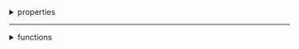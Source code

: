 <details>
  <summary>properties</summary>

<details>
  <summary>accessing property</summary>

* can be accessed by dot notation, array notiation
  ```js
    x = {name:'sai'}
    console.log(x.name)
    console.log(x['name'])
    y = 'name'
    console.log(x[y])
  ```
</details>

___

<details>
  <summary>explicit vs implicit property name</summary>

  ```js
    x = { name:'sai'}
    console.log(x)
    name = 'ram'
    y = {name}      // this is same as {name:'ram'}
    console.log(y)
  ```
</details>

___


<details>
  <summary>dynamically creating property</summary>

```js
const propertyName = 'age';
const person = {
  name: 'Alice',
  [propertyName]: 30,
};

console.log(person.age)
```
</details>

___

<details>
   <summary>listing all properties</summary>

* using enumeration
  ```js
  x = { name: 'sai', age: 16, gender: 'M' }
  // listing all properties and its values.
  for (const property in x) {
      console.log(property, x[property]);
  }
  ```
___

* using keys
  ```js
  x = { name: 'sai', age: 16, gender: 'M' }
  const keys = Object.keys(x);

  for (const key of keys) {
    console.log(key, x[key]); 
  }
  ```

* using getOwnPropertyNames
  ```js
  x = { name: 'sai', age: 16, gender: 'M' }
  const propertyNames = Object.getOwnPropertyNames(x);

  for (const propertyName of propertyNames) {
    console.log(propertyName, x[propertyName]); 
  }
  ```

</details>

<details>
  <summary>define custom behavior when reading or writing a property using getters and setters</summary>

```js
  const person = {
      _age: 25,
      get age() {
        return this._age;
      },
      set age(newAge) {
        if (newAge >= 0) {
          this._age = newAge;
        }
      },
    };

  console.log(person.age)
  person.age = 30
  console.log(person.age)
  person.age = -1
  console.log(person.age)     // still 30

```
</details>


</details>

___

<details>
  <summary>functions</summary>

  <details>
     <summary>declaring and using</summary>
  
```js
x = {
    name: 'sai',
    age: 16,
    gender: 'M',
    // declaring function
    print: function () {
        console.log(`name:${this.name} age:${this.age} gender:${this.gender}`)
    }
    print2 : (msg) {
      console.log(msg)
      console.log(`name:${this.name} age:${this.age} gender:${this.gender}`)
    }
}

// calling function
x.print()

```
  </details>

___


  <details>
    <summary>with arguments</summary>

```js
x = {
    name: 'sai',
    age: 16,
    gender: 'M',
    print2 : function (msg) {
        console.log(msg)
        console.log(`name:${this.name} age:${this.age} gender:${this.gender}`)
      }
}

x.print2("with message")

```
  </details>

___

  <details>
     <summary>arrow functions not suitable in objects</summary>

* __this__ is not avilable in __arrow__ function
```js
  x = {
    name: 'sai',
    age: 16,
    gender: 'M',
    print : () => {
        // note: this is not available in arrow functions.
        console.log(`name:${this.name} age:${this.age} gender:${this.gender}`)
      }
  }

  // this won't work as arrow functions does not have this
  x.print()

```

  </details>

</details>
